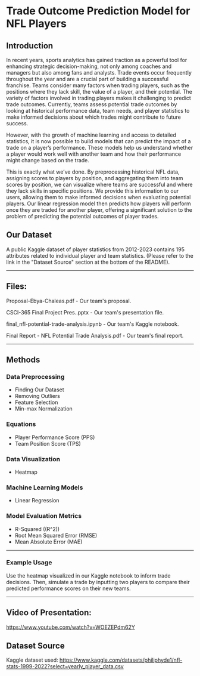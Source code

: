 # Trade Outcome Prediction Model for NFL Players

## Introduction
In recent years, sports analytics has gained traction as a powerful tool for enhancing strategic decision-making, not only among coaches and managers but also among fans and analysts. Trade events occur frequently throughout the year and are a crucial part of building a successful franchise. Teams consider many factors when trading players, such as the positions where they lack skill, the value of a player, and their potential. The variety of factors involved in trading players makes it challenging to predict trade outcomes. Currently, teams assess potential trade outcomes by looking at historical performance data, team needs, and player statistics to make informed decisions about which trades might contribute to future success. 

However, with the growth of machine learning and access to detailed statistics, it is now possible to build models that can predict the impact of a trade on a player’s performance. These models help us understand whether a player would work well with another team and how their performance might change based on the trade. 

This is exactly what we’ve done. By preprocessing historical NFL data, assigning scores to players by position, and aggregating them into team scores by position, we can visualize where teams are successful and where they lack skills in specific positions. We provide this information to our users, allowing them to make informed decisions when evaluating potential players. Our linear regression model then predicts how players will perform once they are traded for another player, offering a significant solution to the problem of predicting the potential outcomes of player trades.

## Our Dataset 
A public Kaggle dataset of player statistics from 2012-2023 contains 195 attributes related to individual player and team statistics. (Please refer to the link in the "Dataset Source" section at the bottom of the README).

---

## Files: 


Proposal-Ebya-Chaleas.pdf - Our team's proposal. 

CSCI-365 Final Project Pres..pptx - Our team's presentation file. 

final_nfl-potential-trade-analysis.ipynb - Our team's Kaggle notebook.

Final Report - NFL Potential Trade Analysis.pdf - Our team's final report. 

___

## Methods

### Data Preprocessing  
- Finding Our Dataset  
- Removing Outliers  
- Feature Selection  
- Min-max Normalization  

### Equations  
- Player Performance Score (PPS)  
- Team Position Score (TPS)  

### Data Visualization  
- Heatmap  

### Machine Learning Models  
- Linear Regression  

### Model Evaluation Metrics  
- R-Squared (\(R^2\))  
- Root Mean Squared Error (RMSE)  
- Mean Absolute Error (MAE)

---

### Example Usage
Use the heatmap visualized in our Kaggle notebook to inform trade decisions. Then, simulate a trade by inputting two players to compare their predicted performance scores on their new teams.

---
## Video of Presentation: 
https://www.youtube.com/watch?v=WOEZEPdm62Y

## Dataset Source
Kaggle dataset used: https://www.kaggle.com/datasets/philiphyde1/nfl-stats-1999-2022?select=yearly_player_data.csv
